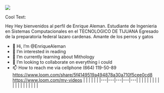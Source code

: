 ![](https://64.media.tumblr.com/432eb0d380cb047d95319a8418429606/tumblr_ncldrx05wj1qcwhkeo1_500.gifv)

<a href="http://cooltext.com" target="_top"><img src="https://cooltext.com/images/ct_pixel.gif" width="80" height="15" alt="Cool Text: Logo and Graphics Generator" border="0" /></a>


Hey Hey bienvenidos al perfil de Enrique Aleman.
Estudiante de Ingenieria en Sistemas Computacionales en el TECNOLOGICO DE TIJUANA
Egresado de la preparatoria federal lazaro cardenas.
Amante de los perros y gatos

-  👋 Hi, I’m @EnriqueAleman
- 👀 I’m interested in reading
- 🌱 I’m currently learning about Mithology
- 💞️ I’m looking to collaborate on everything i could
- 📫 How to reach me via cellphone (664) 119-50-89
https://www.loom.com/share/5f4149519a494878a30a710f5cee0cd8
https://www.loom.com/my-videos
|   |   |   |   |   |
|---|---|---|---|---|
|   |   |   |   |   |
|   |   |   |   |   |
|   |   |   |   |   |
<!---
EnriqueAleman/EnriqueAleman is a ✨ special ✨ repository because its `README.md` (this file) appears on your GitHub profile.
You can click the Preview link to take a look at your changes.
--->
